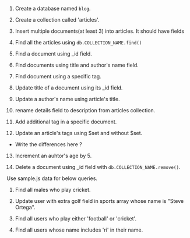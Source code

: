 1. Create a database named `blog`.

<!-- use blog -->

2. Create a collection called 'articles'.

<!-- db.createCollection("articles") -->

3. Insert multiple documents(at least 3) into articles. It should have fields

<!-- db.articles.insert({"title": "Winne the Pooh", "author": "xyz"})

db.articles.insert({"title": "Gravity", "author": "Newton"})

db.articles.insert({"title": "Time Machine", "author": "Einstine"}) -->

4. Find all the articles using `db.COLLECTION_NAME.find()`

<!-- db.articles.find().pretty()
{
	"_id" : ObjectId("5ea6feff2215de07066a55e2"),
	"title" : "Winne the Pooh",
	"author" : "xyz"
}
{
	"_id" : ObjectId("5ea6ff5c2215de07066a55e3"),
	"title" : "Gravity",
	"author" : "Newton"
}
{
	"_id" : ObjectId("5ea6ff5e2215de07066a55e4"),
	"title" : "Time Machine",
	"author" : "Einstine"
}
 -->

5. Find a document using _id field.

<!-- db.articles.find({"_id" : ObjectId("5ea6ff5e2215de07066a55e4")}).pretty() -->

6. Find documents using title and author's name field.

<!-- db.articles.find({"title": "Time Machine", "author": "Einstine"}).pretty() -->

7. Find document using a specific tag.

<!-- db.articles.find({"author": "Newton"}).pretty() -->

8. Update title of a document using its _id field.

<!-- db.articles.update({"_id" : ObjectId("5ea6ff5e2215de07066a55e4")}, {$set : {language: 'english'}}) -->

9. Update a author's name using article's title.

<!-- db.articles.update({"title": "Time Machine"}, {$set: {"author": "New Einstine"}}) -->

10. rename details field to description from articles collection. 

<!-- db.articles.update({}, {$rename: {title : "description"}}) -->

11. Add additional tag in a specific document.

<!-- db.articles.update({"title": "Time Machine"}, {$set : {gender: 'male'}}); -->

12. Update an article's tags using $set and without $set.
  - Write the differences here ?

<!-- db.articles.update({"title": "Time Machine"}, {$set : {gender: 'male'}}); -->


13. Increment an auhtor's age by 5.  

<!-- db.articles.update({"author": "Newton"}, {$inc: {age: 5}}) -->

14. Delete a document using _id field with `db.COLLECTION_NAME.remove()`.

<!-- db.articles.remove({"title" : "Gravity"}) -->

Use sample.js data for below queries.

1. Find all males who play cricket.
<!-- db.users.find({"gender" : "Male"} && {"sports": "cricket"}).count()
//7 -->

2. Update user with extra golf field in sports array whose name is "Steve Ortega".

<!-- db.users.update({"name": "Steve Ortega"}, {$push: {"sports": "golf"}}) -->

3. Find all users who play either 'football' or 'cricket'.

<!-- db.users.find( {sports: "cricket" || "football"} ).count() -->


4. Find all users whose name includes 'ri' in their name.

<!-- db.users.find({name: /\w*ri\w*/ig}) -->